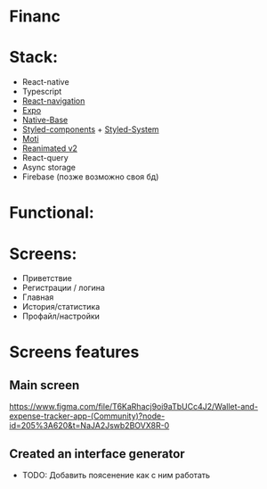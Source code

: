 # Financ

# Stack:

- React-native
- Typescript
- [React-navigation](https://reactnavigation.org/)
- [Expo](https://docs.expo.dev/)
- [Native-Base](https://docs.nativebase.io/)
- [Styled-components](https://github.com/styled-components/styled-components) + [Styled-System](https://styled-system.com)
- [Moti](https://moti.fyi)
- [Reanimated v2](https://docs.swmansion.com/react-native-reanimated/docs/fundamentals/installation)
- React-query
- Async storage
- Firebase (позже возможно своя бд)

# Functional:

# Screens:

- Приветствие
- Регистрации / логина
- Главная
- История/статистика
- Профайл/настройки

# Screens features

## Main screen

https://www.figma.com/file/T6KaRhacj9oi9aTbUCc4J2/Wallet-and-expense-tracker-app-(Community)?node-id=205%3A620&t=NaJA2Jswb2BOVX8R-0

## Created an interface generator

- TODO: Добавить поясенение как с ним работать
